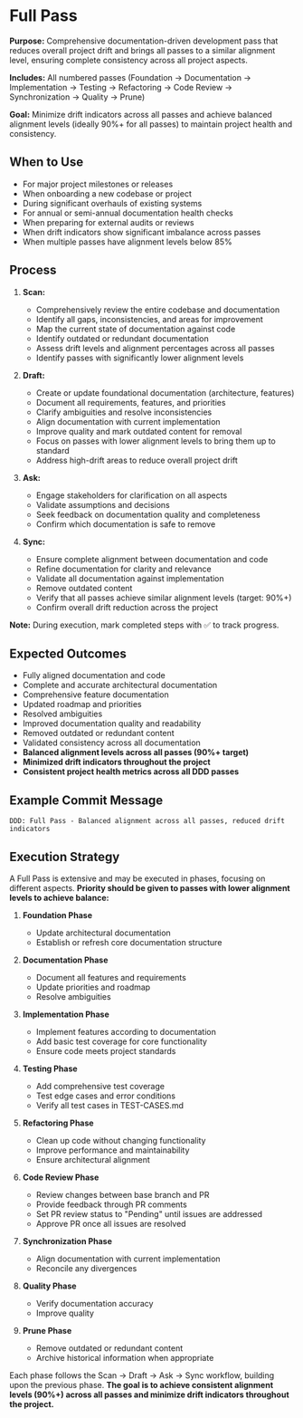 # Full Pass

**Purpose:** Comprehensive documentation-driven development pass that reduces overall project drift and brings all passes to a similar alignment level, ensuring complete consistency across all project aspects.

**Includes:** All numbered passes (Foundation → Documentation → Implementation → Testing → Refactoring → Code Review → Synchronization → Quality → Prune)

**Goal:** Minimize drift indicators across all passes and achieve balanced alignment levels (ideally 90%+ for all passes) to maintain project health and consistency.

## When to Use
- For major project milestones or releases
- When onboarding a new codebase or project
- During significant overhauls of existing systems
- For annual or semi-annual documentation health checks
- When preparing for external audits or reviews
- When drift indicators show significant imbalance across passes
- When multiple passes have alignment levels below 85%

## Process
1. **Scan:**
   - Comprehensively review the entire codebase and documentation
   - Identify all gaps, inconsistencies, and areas for improvement
   - Map the current state of documentation against code
   - Identify outdated or redundant documentation
   - Assess drift levels and alignment percentages across all passes
   - Identify passes with significantly lower alignment levels

2. **Draft:**
   - Create or update foundational documentation (architecture, features)
   - Document all requirements, features, and priorities
   - Clarify ambiguities and resolve inconsistencies
   - Align documentation with current implementation
   - Improve quality and mark outdated content for removal
   - Focus on passes with lower alignment levels to bring them up to standard
   - Address high-drift areas to reduce overall project drift

3. **Ask:**
   - Engage stakeholders for clarification on all aspects
   - Validate assumptions and decisions
   - Seek feedback on documentation quality and completeness
   - Confirm which documentation is safe to remove

4. **Sync:**
   - Ensure complete alignment between documentation and code
   - Refine documentation for clarity and relevance
   - Validate all documentation against implementation
   - Remove outdated content
   - Verify that all passes achieve similar alignment levels (target: 90%+)
   - Confirm overall drift reduction across the project

**Note:** During execution, mark completed steps with ✅ to track progress.

## Expected Outcomes
- Fully aligned documentation and code
- Complete and accurate architectural documentation
- Comprehensive feature documentation
- Updated roadmap and priorities
- Resolved ambiguities
- Improved documentation quality and readability
- Removed outdated or redundant content
- Validated consistency across all documentation
- **Balanced alignment levels across all passes (90%+ target)**
- **Minimized drift indicators throughout the project**
- **Consistent project health metrics across all DDD passes**

## Example Commit Message
`DDD: Full Pass - Balanced alignment across all passes, reduced drift indicators`

## Execution Strategy
A Full Pass is extensive and may be executed in phases, focusing on different aspects. **Priority should be given to passes with lower alignment levels to achieve balance:**

1. **Foundation Phase**
   - Update architectural documentation
   - Establish or refresh core documentation structure

2. **Documentation Phase**
   - Document all features and requirements
   - Update priorities and roadmap
   - Resolve ambiguities

3. **Implementation Phase**
   - Implement features according to documentation
   - Add basic test coverage for core functionality
   - Ensure code meets project standards

4. **Testing Phase**
   - Add comprehensive test coverage
   - Test edge cases and error conditions
   - Verify all test cases in TEST-CASES.md

5. **Refactoring Phase**
   - Clean up code without changing functionality
   - Improve performance and maintainability
   - Ensure architectural alignment

6. **Code Review Phase**
   - Review changes between base branch and PR
   - Provide feedback through PR comments
   - Set PR review status to "Pending" until issues are addressed
   - Approve PR once all issues are resolved

7. **Synchronization Phase**
   - Align documentation with current implementation
   - Reconcile any divergences

8. **Quality Phase**
   - Verify documentation accuracy
   - Improve quality

9. **Prune Phase**
   - Remove outdated or redundant content
   - Archive historical information when appropriate

Each phase follows the Scan → Draft → Ask → Sync workflow, building upon the previous phase. **The goal is to achieve consistent alignment levels (90%+) across all passes and minimize drift indicators throughout the project.**
